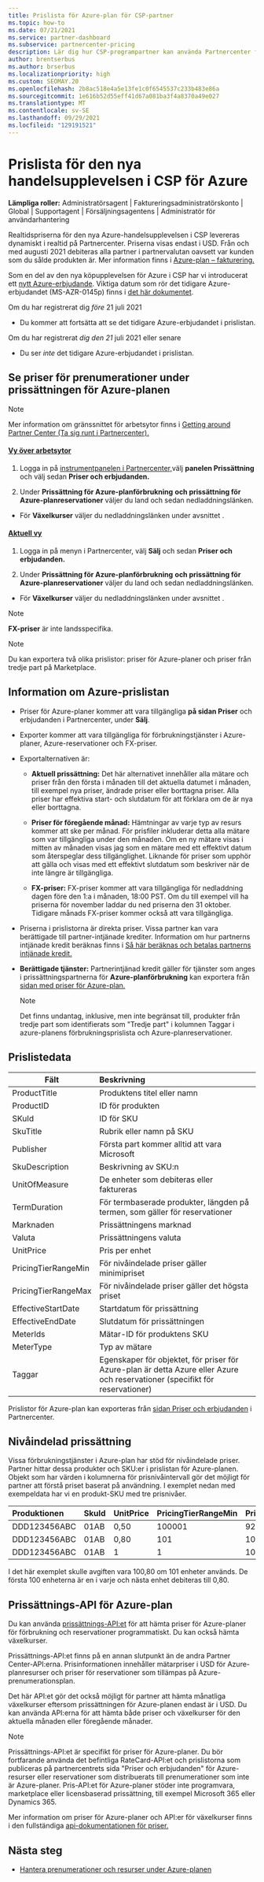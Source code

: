```yaml
---
title: Prislista för Azure-plan för CSP-partner
ms.topic: how-to
ms.date: 07/21/2021
ms.service: partner-dashboard
ms.subservice: partnercenter-pricing
description: Lär dig hur CSP-programpartner kan använda Partnercenter för att se prislistan för prenumerationer under Azure-planen.
author: brentserbus
ms.author: brserbus
ms.localizationpriority: high
ms.custom: SEOMAY.20
ms.openlocfilehash: 2b8ac518e4a5e13fe1c0f6545537c233b483e86a
ms.sourcegitcommit: 1e616b52d55eff41d67a081ba3f4a8370a49e027
ms.translationtype: MT
ms.contentlocale: sv-SE
ms.lasthandoff: 09/29/2021
ms.locfileid: "129191521"
---
```

# <a name="price-list-for-the-new-commerce-experience-in-csp-for-azure"></a>Prislista för den nya handelsupplevelsen i CSP för Azure

**Lämpliga roller:** Administratörsagent | Faktureringsadministratörskonto | Global | Supportagent | Försäljningsagentens | Administratör för användarhantering

Realtidspriserna för den nya Azure-handelsupplevelsen i CSP levereras dynamiskt i realtid på Partnercenter. Priserna visas endast i USD. Från och med augusti 2021 debiteras alla partner i partnervalutan oavsett var kunden som du sålde produkten är. Mer information finns i [Azure-plan – fakturering.](azure-plan-billing.md)

Som en del av den nya köpupplevelsen för Azure i CSP har vi introducerat ett [nytt Azure-erbjudande](./azure-plan-lp.md). Viktiga datum som rör det tidigare Azure-erbjudandet (MS-AZR-0145p) finns i [det här dokumentet](https://go.microsoft.com/fwlink/p/?linkid=2164140).

Om du har registrerat dig *före* 21 juli 2021
- Du kommer att fortsätta att se det tidigare Azure-erbjudandet i prislistan.

Om du har registrerat *dig den 21* juli 2021 eller senare
- Du ser *inte* det tidigare Azure-erbjudandet i prislistan.

## <a name="see-pricing-for-subscriptions-under-the-azure-plan-pricing"></a>Se priser för prenumerationer under prissättningen för Azure-planen

> [!NOTE]
> Mer information om gränssnittet för arbetsytor finns i [Getting around Partner Center (Ta sig runt i Partnercenter).](get-around-partner-center.md#turn-workspaces-on-and-off)

#### <a name="workspaces-view"></a>[Vy över arbetsytor](#tab/workspaces-view)

1. Logga in på [instrumentpanelen i Partnercenter,](https://partner.microsoft.com/dashboard)välj **panelen Prissättning** och välj sedan **Priser och erbjudanden.**

2.  Under **Prissättning för Azure-planförbrukning** **och prissättning för Azure-planreservationer** väljer du land och sedan nedladdningslänken.

   - För **Växelkurser** väljer du nedladdningslänken under avsnittet .

#### <a name="current-view"></a>[Aktuell vy](#tab/current-view)

1.  Logga in på menyn i Partnercenter, välj **Sälj** och sedan **Priser och erbjudanden.**

2.  Under **Prissättning för Azure-planförbrukning** **och prissättning för Azure-planreservationer** väljer du land och sedan nedladdningslänken.

   - För **Växelkurser** väljer du nedladdningslänken under avsnittet .

   > [!NOTE]
   > **FX-priser** är inte landsspecifika.

   > [!NOTE]
   > Du kan exportera två olika prislistor: priser för Azure-planer och priser från tredje part på Marketplace.

## <a name="azure-price-list-specifics"></a>Information om Azure-prislistan

- Priser för Azure-planer kommer att vara tillgängliga **på sidan Priser** och erbjudanden i Partnercenter, under **Sälj**.

- Exporter kommer att vara tillgängliga för förbrukningstjänster i Azure-planer, Azure-reservationer och FX-priser.

- Exportalternativen är:

  - **Aktuell prissättning:** Det här alternativet innehåller alla mätare och priser från den första i månaden till det aktuella datumet i månaden, till exempel nya priser, ändrade priser eller borttagna priser. Alla priser har effektiva start- och slutdatum för att förklara om de är nya eller borttagna.

  - **Priser för föregående månad:** Hämtningar av varje typ av resurs kommer att ske per månad. För prisfiler inkluderar detta alla mätare som var tillgängliga under den månaden. Om en ny mätare visas i mitten av månaden visas jag som en mätare med ett effektivt datum som återspeglar dess tillgänglighet. Liknande för priser som upphör att gälla och visas med ett effektivt slutdatum som beskriver när de inte längre är tillgängliga.

  - **FX-priser:** FX-priser kommer att vara tillgängliga för nedladdning dagen före den 1:a i månaden, 18:00 PST. Om du till exempel vill ha priserna för november laddar du ned priserna den 31 oktober. Tidigare månads FX-priser kommer också att vara tillgängliga.

- Priserna i prislistorna är direkta priser. Vissa partner kan vara berättigade till partner-intjänade krediter. Information om hur partnerns intjänade kredit beräknas finns i [Så här beräknas och betalas partnerns intjänade kredit.](partner-earned-credit-explanation.md)

- **Berättigade tjänster:** Partnerintjänad kredit gäller för tjänster som anges i prissättningspartnerna för **Azure-planförbrukning** kan exportera från [sidan med priser för Azure-plan.](https://partner.microsoft.com/commerce/sales)
   > [!NOTE]
   > Det finns undantag, inklusive, men inte begränsat till, produkter från  tredje part som identifierats som "Tredje part" i kolumnen Taggar i azure-planens förbrukningsprislista och Azure-planreservationer.

## <a name="price-list-data"></a>Prislistedata

|**Fält**   |**Beskrivning**   |
|--------------------------|:---------------------------|
|ProductTitle  |Produktens titel eller namn|
|ProductID   |ID för produkten|
|SKuId|ID för SKU|
|SkuTitle|Rubrik eller namn på SKU|
|Publisher|Första part kommer alltid att vara Microsoft|
|SkuDescription|Beskrivning av SKU:n|
|UnitOfMeasure|De enheter som debiteras eller faktureras|
|TermDuration|För termbaserade produkter, längden på termen, som gäller för reservationer|
|Marknaden|Prissättningens marknad|
|Valuta|Prissättningens valuta|
|UnitPrice|Pris per enhet|
|PricingTierRangeMin|För nivåindelade priser gäller minimipriset|
|PricingTierRangeMax|För nivåindelade priser gäller det högsta priset|
|EffectiveStartDate|Startdatum för prissättning|
|EffectiveEndDate|Slutdatum för prissättningen|
|MeterIds|Mätar-ID för produktens SKU|
|MeterType|Typ av mätare|
|Taggar|Egenskaper för objektet, för priser för Azure-plan är detta Azure eller Azure och reservationer (specifikt för reservationer)|

Prislistor för Azure-plan kan exporteras från [sidan Priser och erbjudanden](https://partner.microsoft.com/dashboard/sell/pricingandoffers) i Partnercenter.

## <a name="tiered-pricing"></a>Nivåindelad prissättning

Vissa förbrukningstjänster i Azure-plan har stöd för nivåindelade priser. Partner hittar dessa produkter och SKU:er i prislistan för Azure-planen. Objekt som har värden i kolumnerna för prisnivåintervall gör det möjligt för partner att förstå priset baserat på användning. I exemplet nedan med exempeldata har vi en produkt-SKU med tre prisnivåer.

|**Produktionen**   |**SkuId**   |**UnitPrice**   |**PricingTierRangeMin**   |**PricingTierRangeMax**   |
|:---------------|:-----------|:---------------|:-------------------------|:-------------------------|
|DDD123456ABC|01AB|0,50|100001|9223372036854780000|
|DDD123456ABC|01AB|0,80|101|100000|
|DDD123456ABC|01AB|1|1|100|

I det här exemplet skulle avgiften vara 100,80 om 101 enheter används. De första 100 enheterna är en i varje och nästa enhet debiteras till 0,80.

## <a name="pricing-api-for-azure-plan"></a>Prissättnings-API för Azure-plan

Du kan använda [prissättnings-API:et](/partner/develop/pricing) för att hämta priser för Azure-planer för förbrukning och reservationer programmatiskt. Du kan också hämta växelkurser.

Prissättnings-API:et finns på en annan slutpunkt än de andra Partner Center-API:erna. Prisinformationen innehåller mätarpriser i USD för Azure-planresurser och priser för reservationer som tillämpas på Azure-prenumerationsplan.

Det här API:et gör det också möjligt för partner att hämta månatliga växelkurser eftersom prissättningen för Azure-planen endast är i USD. Du kan använda API:erna för att hämta både priser och växelkurser för den aktuella månaden eller föregående månader.

> [!NOTE]
> Prissättnings-API:et är specifikt för priser för Azure-planer. Du bör fortfarande använda det befintliga RateCard-API:et och prislistorna som publiceras på partnercentrets sida "Priser och erbjudanden" för Azure-resurser eller reservationer som distribuerats till prenumerationer som inte är Azure-planer. Pris-API:et för Azure-planer stöder inte programvara, marketplace eller licensbaserad prissättning, till exempel Microsoft 365 eller Dynamics 365.

Mer information om priser för Azure-planer och API:er för växelkurser finns i den fullständiga [api-dokumentationen för priser.](/partner/develop/pricing)

## <a name="next-steps"></a>Nästa steg

- [Hantera prenumerationer och resurser under Azure-planen](azure-plan-manage.md)
